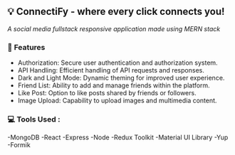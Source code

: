 ## :bulb: **ConnectiFy - where every click connects you!**

_A social media fullstack responsive application made using MERN stack_

### :low_brightness: **Features**
- Authorization: Secure user authentication and authorization system.
- API Handling: Efficient handling of API requests and responses.
- Dark and Light Mode: Dynamic theming for improved user experience.
- Friend List: Ability to add and manage friends within the platform.
- Like Post: Option to like posts shared by friends or followers.
- Image Upload: Capability to upload images and multimedia content.

### 💻 **Tools Used** :  
  -MongoDB
  -React
  -Express
  -Node
  -Redux Toolkit
  -Material UI Library
  -Yup
  -Formik
